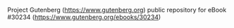 Project Gutenberg (https://www.gutenberg.org) public repository for eBook #30234 (https://www.gutenberg.org/ebooks/30234)
